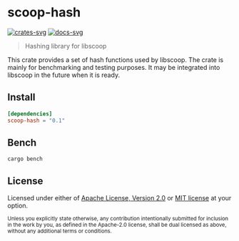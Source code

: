# scoop-hash

[![crates-svg]][crates-url]
[![docs-svg]][docs-url]

[crates-svg]: https://img.shields.io/crates/v/scoop-hash.svg
[crates-url]: https://crates.io/crates/scoop-hash
[docs-svg]: https://docs.rs/scoop-hash/badge.svg
[docs-url]: https://docs.rs/scoop-hash

> Hashing library for libscoop

This crate provides a set of hash functions used by libscoop. The crate is
mainly for benchmarking and testing purposes. It may be integrated into libscoop
in the future when it is ready.

## Install

```toml
[dependencies]
scoop-hash = "0.1"
```

## Bench

```
cargo bench
```

## License

Licensed under either of [Apache License, Version 2.0](LICENSE-APACHE) or
[MIT license](LICENSE-MIT) at your option.

<sub>
Unless you explicitly state otherwise, any contribution intentionally
submitted for inclusion in the work by you, as defined in the Apache-2.0
license, shall be dual licensed as above, without any additional terms or
conditions.
</sub>
